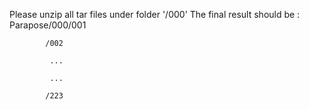 Please unzip all tar files under folder '/000'
The final result should be :
Parapose/000/001

            /002
            
             ...
             
             ...
             
            /223
